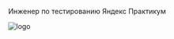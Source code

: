 Инженер по тестированию Яндекс Практикум  

![logo](https://user-images.githubusercontent.com/114816943/195796742-0fb01774-5f34-4d57-bb59-5b05c61800a2.png)
